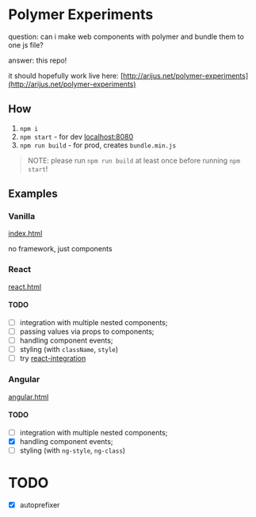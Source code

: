 # Polymer Experiments

question: can i make web components with polymer and bundle them to one js file?

answer: this repo!

it should hopefully work live here: [http://arijus.net/polymer-experiments](http://arijus.net/polymer-experiments)

## How

1. `npm i`
1. `npm start` - for dev [localhost:8080](http://localhost:8080)
1. `npm run build` - for prod, creates `bundle.min.js`

> NOTE: please run `npm run build` at least once before running `npm start`!

## Examples

### Vanilla

[index.html](index.html)

no framework, just components

### React

[react.html](react.html)

#### TODO

* [ ] integration with multiple nested components;
* [ ] passing values via props to components;
* [ ] handling component events;
* [ ] styling (with `className`, `style`)
* [ ] try [react-integration](https://github.com/webcomponents/react-integration)

### Angular

[angular.html](angular.html)

#### TODO

* [ ] integration with multiple nested components;
* [x] handling component events;
* [ ] styling (with `ng-style`, `ng-class`)

# TODO

* [x] autoprefixer

